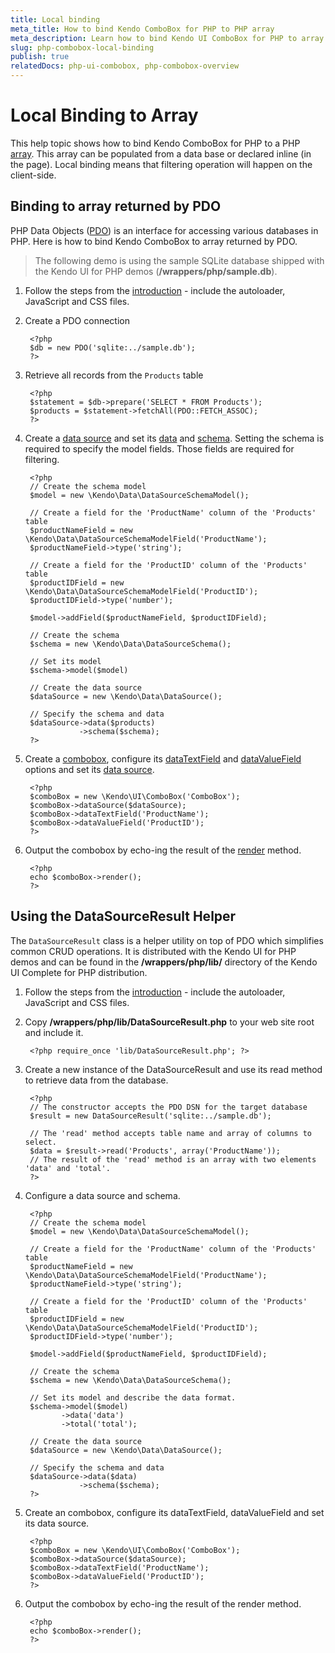 ```yaml
---
title: Local binding
meta_title: How to bind Kendo ComboBox for PHP to PHP array
meta_description: Learn how to bind Kendo UI ComboBox for PHP to array of data
slug: php-combobox-local-binding
publish: true
relatedDocs: php-ui-combobox, php-combobox-overview
---
```


# Local Binding to Array

This help topic shows how to bind Kendo ComboBox for PHP to a PHP [array](http://php.net/manual/en/language.types.array.php). This array
can be populated from a data base or declared inline (in the page). Local binding means that filtering operation will happen on the client-side.

## Binding to array returned by PDO

PHP Data Objects ([PDO](http://www.php.net/manual/en/intro.pdo.php)) is an interface for accessing various databases in PHP. Here is how to bind Kendo ComboBox to array
returned by PDO.

> The following demo is using the sample SQLite database shipped with the Kendo UI for PHP demos (**/wrappers/php/sample.db**).

1. Follow the steps from the [introduction](/getting-started/using-kendo-with/php/introduction) - include the autoloader, JavaScript and CSS files.
1. Create a PDO connection

        <?php
        $db = new PDO('sqlite:../sample.db');
        ?>
1. Retrieve all records from the `Products` table

        <?php
        $statement = $db->prepare('SELECT * FROM Products');
        $products = $statement->fetchAll(PDO::FETCH_ASSOC);
        ?>
1. Create a [data source](/api/wrappers/php/Kendo/Data/DataSource) and set its [data](/api/wrappers/php/Kendo/Data/DataSource#data) and [schema](/api/wrappers/php/Kendo/Data/DataSource#schema). Setting the schema is required
to specify the model fields. Those fields are required for filtering.

        <?php
        // Create the schema model
        $model = new \Kendo\Data\DataSourceSchemaModel();

        // Create a field for the 'ProductName' column of the 'Products' table
        $productNameField = new \Kendo\Data\DataSourceSchemaModelField('ProductName');
        $productNameField->type('string');

        // Create a field for the 'ProductID' column of the 'Products' table
        $productIDField = new \Kendo\Data\DataSourceSchemaModelField('ProductID');
        $productIDField->type('number');

        $model->addField($productNameField, $productIDField);

        // Create the schema
        $schema = new \Kendo\Data\DataSourceSchema();

        // Set its model
        $schema->model($model)

        // Create the data source
        $dataSource = new \Kendo\Data\DataSource();

        // Specify the schema and data
        $dataSource->data($products)
                   ->schema($schema);
        ?>
4. Create a [combobox](/api/wrappers/php/Kendo/UI/ComboBox), configure its [dataTextField](/api/wrappers/php/Kendo/UI/ComboBox#datatextfield) and
[dataValueField](/api/wrappers/php/Kendo/UI/ComboBox#datavaluefield) options and set its [data source](/api/wrappers/php/Kendo/UI/ComboBox#datasource).

        <?php
        $comboBox = new \Kendo\UI\ComboBox('ComboBox');
        $comboBox->dataSource($dataSource);
        $comboBox->dataTextField('ProductName');
        $comboBox->dataValueField('ProductID');
        ?>
5. Output the combobox by echo-ing the result of the [render](/api/wrappers/php/Kendo/UI/Widget#render) method.

        <?php
        echo $comboBox->render();
        ?>


## Using the DataSourceResult Helper

The `DataSourceResult` class is a helper utility on top of PDO which simplifies common CRUD operations.
It is distributed with the Kendo UI for PHP demos and can be found in the **/wrappers/php/lib/** directory of the Kendo UI Complete for PHP distribution.

1. Follow the steps from the [introduction](/getting-started/using-kendo-with/php/introduction) - include the autoloader, JavaScript and CSS files.
1. Copy **/wrappers/php/lib/DataSourceResult.php** to your web site root and include it.

        <?php require_once 'lib/DataSourceResult.php'; ?>
1. Create a new instance of the DataSourceResult and use its read method to retrieve data from the database.

        <?php
        // The constructor accepts the PDO DSN for the target database
        $result = new DataSourceResult('sqlite:../sample.db');

        // The 'read' method accepts table name and array of columns to select.
        $data = $result->read('Products', array('ProductName'));
        // The result of the 'read' method is an array with two elements 'data' and 'total'.
        ?>
1. Configure a data source and schema.

        <?php
        // Create the schema model
        $model = new \Kendo\Data\DataSourceSchemaModel();

        // Create a field for the 'ProductName' column of the 'Products' table
        $productNameField = new \Kendo\Data\DataSourceSchemaModelField('ProductName');
        $productNameField->type('string');

        // Create a field for the 'ProductID' column of the 'Products' table
        $productIDField = new \Kendo\Data\DataSourceSchemaModelField('ProductID');
        $productIDField->type('number');

        $model->addField($productNameField, $productIDField);

        // Create the schema
        $schema = new \Kendo\Data\DataSourceSchema();

        // Set its model and describe the data format.
        $schema->model($model)
               ->data('data')
               ->total('total');

        // Create the data source
        $dataSource = new \Kendo\Data\DataSource();

        // Specify the schema and data
        $dataSource->data($data)
                   ->schema($schema);
        ?>
1. Create an combobox, configure its dataTextField, dataValueField and set its data source.

        <?php
        $comboBox = new \Kendo\UI\ComboBox('ComboBox');
        $comboBox->dataSource($dataSource);
        $comboBox->dataTextField('ProductName');
        $comboBox->dataValueField('ProductID');
        ?>
1. Output the combobox by echo-ing the result of the render method.

        <?php
        echo $comboBox->render();
        ?>
